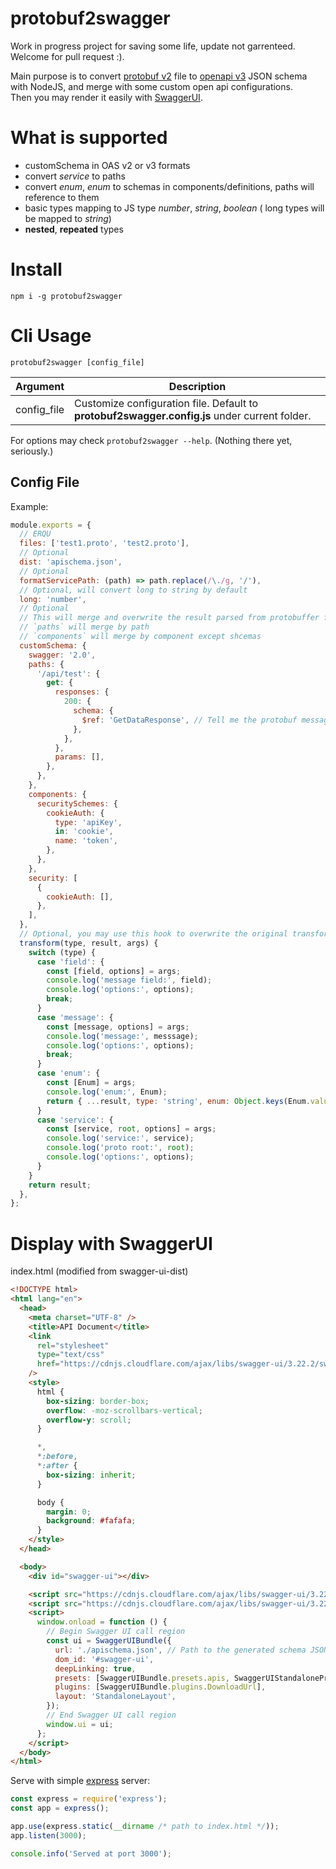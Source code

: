 # protobuf2swagger

Work in progress project for saving some life, update not garrenteed. Welcome for pull request :).

Main purpose is to convert [protobuf v2](https://developers.google.com/protocol-buffers/docs/proto) file to [openapi v3](https://github.com/OAI/OpenAPI-Specification/blob/master/versions/3.0.0.md) JSON schema with NodeJS, and merge with some custom open api configurations.  
Then you may render it easily with [SwaggerUI](https://github.com/swagger-api/swagger-ui).

# What is supported

- customSchema in OAS v2 or v3 formats
- convert _service_ to paths
- convert _enum_, _enum_ to schemas in components/definitions, paths will reference to them
- basic types mapping to JS type _number_, _string_, _boolean_ ( long types will be mapped to _string_)
- **nested**, **repeated** types

# Install

`npm i -g protobuf2swagger`

# Cli Usage

`protobuf2swagger [config_file]`

| Argument    | Description                                                                                   |
| ----------- | --------------------------------------------------------------------------------------------- |
| config_file | Customize configuration file. Default to **protobuf2swagger.config.js** under current folder. |

For options may check `protobuf2swagger --help`. (Nothing there yet, seriously.)

## Config File

Example:

```javascript
module.exports = {
  // ERQU
  files: ['test1.proto', 'test2.proto'],
  // Optional
  dist: 'apischema.json',
  // Optional
  formatServicePath: (path) => path.replace(/\./g, '/'),
  // Optional, will convert long to string by default
  long: 'number',
  // Optional
  // This will merge and overwrite the result parsed from protobuffer file.
  // `paths` will merge by path
  // `components` will merge by component except shcemas
  customSchema: {
    swagger: '2.0',
    paths: {
      '/api/test': {
        get: {
          responses: {
            200: {
              schema: {
                $ref: 'GetDataResponse', // Tell me the protobuf message name
              },
            },
          },
          params: [],
        },
      },
    },
    components: {
      securitySchemes: {
        cookieAuth: {
          type: 'apiKey',
          in: 'cookie',
          name: 'token',
        },
      },
    },
    security: [
      {
        cookieAuth: [],
      },
    ],
  },
  // Optional, you may use this hook to overwrite the original transform result.
  transform(type, result, args) {
    switch (type) {
      case 'field': {
        const [field, options] = args;
        console.log('message field:', field);
        console.log('options:', options);
        break;
      }
      case 'message': {
        const [message, options] = args;
        console.log('message:', messsage);
        console.log('options:', options);
        break;
      }
      case 'enum': {
        const [Enum] = args;
        console.log('enum:', Enum);
        return { ...result, type: 'string', enum: Object.keys(Enum.values) };
      }
      case 'service': {
        const [service, root, options] = args;
        console.log('service:', service);
        console.log('proto root:', root);
        console.log('options:', options);
      }
    }
    return result;
  },
};
```

# Display with SwaggerUI

index.html (modified from swagger-ui-dist)

```html
<!DOCTYPE html>
<html lang="en">
  <head>
    <meta charset="UTF-8" />
    <title>API Document</title>
    <link
      rel="stylesheet"
      type="text/css"
      href="https://cdnjs.cloudflare.com/ajax/libs/swagger-ui/3.22.2/swagger-ui.css"
    />
    <style>
      html {
        box-sizing: border-box;
        overflow: -moz-scrollbars-vertical;
        overflow-y: scroll;
      }

      *,
      *:before,
      *:after {
        box-sizing: inherit;
      }

      body {
        margin: 0;
        background: #fafafa;
      }
    </style>
  </head>

  <body>
    <div id="swagger-ui"></div>

    <script src="https://cdnjs.cloudflare.com/ajax/libs/swagger-ui/3.22.2/swagger-ui-bundle.js"></script>
    <script src="https://cdnjs.cloudflare.com/ajax/libs/swagger-ui/3.22.2/swagger-ui-standalone-preset.js"></script>
    <script>
      window.onload = function () {
        // Begin Swagger UI call region
        const ui = SwaggerUIBundle({
          url: './apischema.json', // Path to the generated schema JSON file
          dom_id: '#swagger-ui',
          deepLinking: true,
          presets: [SwaggerUIBundle.presets.apis, SwaggerUIStandalonePreset],
          plugins: [SwaggerUIBundle.plugins.DownloadUrl],
          layout: 'StandaloneLayout',
        });
        // End Swagger UI call region
        window.ui = ui;
      };
    </script>
  </body>
</html>
```

Serve with simple [express](https://www.npmjs.com/package/express) server:

```javascript
const express = require('express');
const app = express();

app.use(express.static(__dirname /* path to index.html */));
app.listen(3000);

console.info('Served at port 3000');
```
